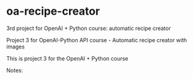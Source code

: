 # oa-recipe-creator
3rd project for OpenAI + Python course: automatic recipe creator

Project 3 for OpenAI-Python API course - Automatic recipe creator with images

This is project 3 for the OpenAI + Python course

Notes:
